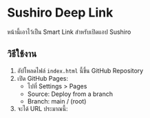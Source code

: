 # Sushiro Deep Link

หน้านี้เอาไว้เป็น Smart Link สำหรับเปิดแอป Sushiro

## วิธีใช้งาน
1. อัปโหลดไฟล์ `index.html` นี้ขึ้น GitHub Repository
2. เปิด GitHub Pages:
   - ไปที่ Settings > Pages
   - Source: Deploy from a branch
   - Branch: main / (root)
3. จะได้ URL ประมาณนี้:
